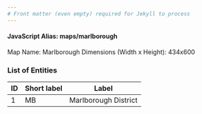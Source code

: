 ```yaml
---
# Front matter (even empty) required for Jekyll to process
---
```


#### JavaScript Alias: maps/marlborough

Map Name: Marlborough
Dimensions (Width x Height): 434x600





### List of Entities

ID | Short label | Label
---|---|---|
1|MB|Marlborough District

